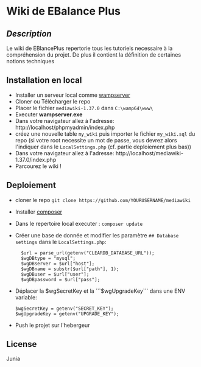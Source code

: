 # Wiki de EBalance Plus
## _Description_
Le wiki de EBlancePlus repertorie tous les tutoriels necessaire à la compréhension du projet. De plus il contient la définition de certaines notions techniques

## Installation  en local

- Installer un serveur local comme [wampserver](https://www.wampserver.com/en/download-wampserver-64bits/)
- Cloner ou Télécharger le repo
- Placer le fichier ```mediawiki-1.37.0``` dans ```C:\wamp64\www\```
- Executer **wampserver.exe**
- Dans votre navigateur allez à l'adresse: http://localhost/phpmyadmin/index.php
- créez une nouvelle table ```my_wiki``` puis importer le fichier ```my_wiki.sql``` du repo (si votre root necessite un mot de passe, vous devrez alors l'indiquer dans le ```LocalSettings.php``` (cf. partie deploiement plus bas))
- Dans votre navigateur allez à l'adresse: http://localhost/mediawiki-1.37.0/index.php
- Parcourez le wiki !



## Deploiement

- cloner le repo 
```git clone https://github.com/YOURUSERNAME/mediawiki```
- Installer [composer](https://getcomposer.org/download/)
- Dans le repertoire local executer : ```composer update```
- Créer une base de donnée et modifier les paramètre ```## Database settings``` dans le ```LocalSettings.php```:
  ```
    $url = parse_url(getenv("CLEARDB_DATABASE_URL"));
    $wgDBtype = "mysql";
    $wgDBserver = $url["host"];
    $wgDBname = substr($url["path"], 1);
    $wgDBuser = $url["user"];
    $wgDBpassword = $url["pass"];
    ```
- Déplacer la $wgSecretKey et la ```$wgUpgradeKey``` dans une ENV variable:
    ```
    $wgSecretKey = getenv("SECRET_KEY");
    $wgUpgradeKey = getenv("UPGRADE_KEY");
     ```

- Push le projet sur l'hebergeur


## License

Junia
